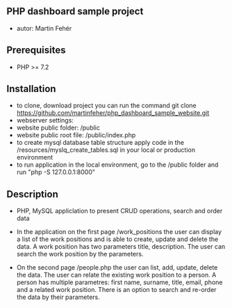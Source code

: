 ## PHP dashboard sample project
- autor: Martin Fehér

## Prerequisites
- PHP >= 7.2

## Installation
- to clone, download project you can run the command git clone https://github.com/martinfeher/php_dashboard_sample_website.git
- webserver settings:
- website public folder: /public
- website public root file: /public/index.php
- to create mysql database table structure apply code in the /resources/myslq_create_tables.sql in your local or production environment
- to run application in the local environment, go to the /public folder and run "php -S 127.0.0.1:8000"

## Description
- PHP, MySQL appliclation to present CRUD operations, search and order data

- In the application on the first page /work_positions the user can display a list of the work positions and is able to create, update and delete the data. A work position has two parameters title, description. The user can search the work position by the parameters.

- On the second page /people.php the user can list, add, update, delete the data. The user can relate the existing work position to a person. A person has multiple parametres: first name, surname, title, email, phone and a related work position.
There is an option to search and re-order the data by their parameters.
